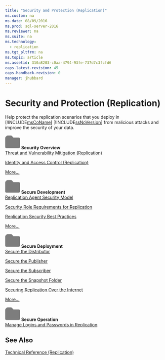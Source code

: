 ```yaml
---
title: "Security and Protection (Replication)"
ms.custom: na
ms.date: 08/09/2016
ms.prod: sql-server-2016
ms.reviewer: na
ms.suite: na
ms.technology: 
  - replication
ms.tgt_pltfrm: na
ms.topic: article
ms.assetid: 310a8203-c0aa-4794-93fe-737d7c3fcfd6
caps.latest.revision: 45
caps.handback.revision: 0
manager: jhubbard
---
```

# Security and Protection (Replication)
Help protect the replication scenarios that you deploy in [!INCLUDE[msCoName](../../Topics/TopicNameContainA/tokens/msCoName_md.md)] [!INCLUDE[ssNoVersion](../../Topics/TopicNameContainA/tokens/ssNoVersion_md.md)] from malicious attacks and improve the security of your data.  
  
 ![Small File Folder Icon](../../Topics/TopicNameNotContainA/images/filefolder_small.png "filefolder_small") **Security Overview**  
 [Threat and Vulnerability Mitigation (Replication)](../../Topics/TopicNameNotContainA/Threat-and-Vulnerability-Mitigation--Replication-.md)  
  
 [Identity and Access Control (Replication)](../../Topics/TopicNameNotContainA/Identity-and-Access-Control--Replication-.md)  
  
 [More…](../../Topics/TopicNameNotContainA/Security-Overview--Replication-.md)  
  
 ![Small File Folder Icon](../../Topics/TopicNameNotContainA/images/filefolder_small.png "filefolder_small") **Secure Development**  
 [Replication Agent Security Model](../../Topics/TopicNameNotContainA/Replication-Agent-Security-Model.md)  
  
 [Security Role Requirements for Replication](../../Topics/TopicNameNotContainA/Security-Role-Requirements-for-Replication.md)  
  
 [Replication Security Best Practices](../../Topics/TopicNameNotContainA/Replication-Security-Best-Practices.md)  
  
 [More…](../../Topics/TopicNameNotContainA/Secure-Development--Replication-.md)  
  
 ![Small File Folder Icon](../../Topics/TopicNameNotContainA/images/filefolder_small.png "filefolder_small") **Secure Deployment**  
 [Secure the Distributor](../../Topics/TopicNameNotContainA/Secure-the-Distributor.md)  
  
 [Secure the Publisher](../../Topics/TopicNameNotContainA/Secure-the-Publisher.md)  
  
 [Secure the Subscriber](../../Topics/TopicNameNotContainA/Secure-the-Subscriber.md)  
  
 [Secure the Snapshot Folder](../../Topics/TopicNameNotContainA/Secure-the-Snapshot-Folder.md)  
  
 [Securing Replication Over the Internet](../../Topics/TopicNameNotContainA/Securing-Replication-Over-the-Internet.md)  
  
 [More…](../../Topics/TopicNameNotContainA/Secure-Deployment--Replication-.md)  
  
 ![Small File Folder Icon](../../Topics/TopicNameNotContainA/images/filefolder_small.png "filefolder_small") **Secure Operation**  
 [Manage Logins and Passwords in Replication](../../Topics/TopicNameNotContainA/Manage-Logins-and-Passwords-in-Replication.md)  
  
## See Also  
 [Technical Reference (Replication)](../../Topics/TopicNameNotContainA/Technical-Reference--Replication-.md)